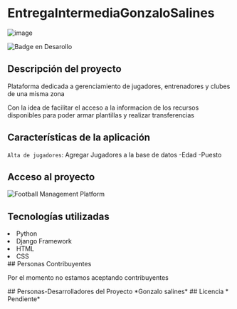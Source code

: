 # EntregaIntermediaGonzaloSalines

![image](https://user-images.githubusercontent.com/9422713/201786716-8c34681d-6330-446a-a612-9bf3dc8c36fa.png)

 ![Badge en Desarollo](https://img.shields.io/badge/STATUS-DEV%20INPROGRESS-green)
 


## Descripción del proyecto
<p>Plataforma dedicada a gerenciamiento de jugadores, entrenadores y clubes de una misma zona</p>
<p>Con la idea de facilitar el acceso a la informacion de los recursos disponibles para poder armar plantillas y realizar transferencias</p>

## Características de la aplicación
`Alta de jugadores`: Agregar Jugadores a la base de datos
-Edad
-Puesto


## Acceso al proyecto

![Football Management Platform](http://127.0.0.1:8000/coder/inicio/)

## Tecnologías utilizadas
<li>Python</li>
<li>Django Framework</li>
<li>HTML</li>
<li>CSS</li>
## Personas Contribuyentes
<p> Por el momento no estamos aceptando contribuyentes <p>
## Personas-Desarrolladores del Proyecto
*Gonzalo salines*
## Licencia
 * Pendiente*


